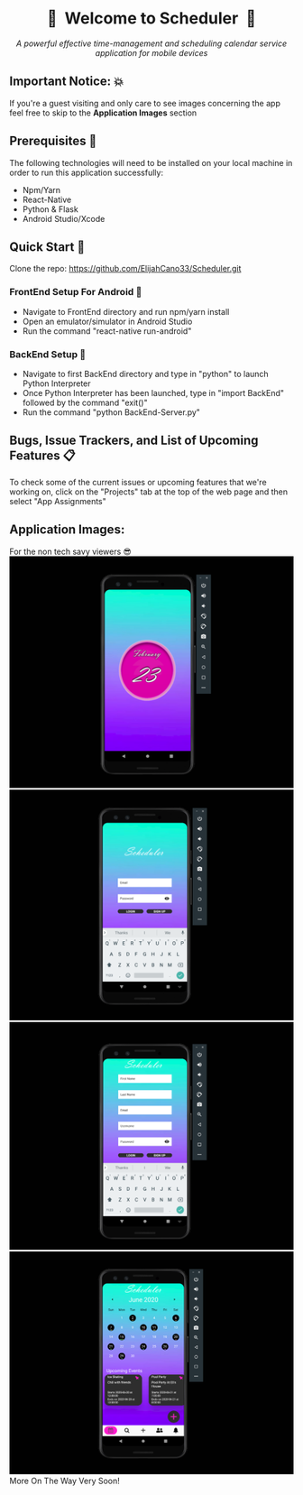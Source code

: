 <div align="center">
  
#  :calendar:&nbsp;&nbsp;Welcome to Scheduler&nbsp;&nbsp;:calendar:
*A powerful effective time-management and scheduling calendar service application for mobile devices*

</div>

## Important Notice: :boom:
If you're a guest visiting and only care to see images concerning the app feel free to skip to the __Application Images__ section 

## Prerequisites :bell:
The following technologies will need to be installed on your local machine in order to run this application successfully:
*   Npm/Yarn  
*   React-Native  
*   Python & Flask  
*   Android Studio/Xcode  

## Quick Start :rocket:
Clone the repo: https://github.com/ElijahCano33/Scheduler.git  
### FrontEnd Setup For Android :iphone:
*   Navigate to FrontEnd directory and run npm/yarn install
*   Open an emulator/simulator in Android Studio
*   Run the command "react-native run-android"  
### BackEnd Setup :electric_plug:
*   Navigate to first BackEnd directory and type in "python" to launch Python Interpreter
*   Once Python Interpreter has been launched, type in "import BackEnd" followed by the command "exit()"
*   Run the command "python BackEnd-Server.py"  

## Bugs, Issue Trackers, and List of Upcoming Features :clipboard:
To check some of the current issues or upcoming features that we're working on, click on the "Projects" tab at the top of the web page and then select "App Assignments"

## Application Images:
For the non tech savy viewers :sunglasses:
![Loading Screen](https://github.com/ElijahCano33/Scheduler/blob/elijah-moreStyleFixes/FrontEnd/pics/loading.png)
![Login Screen](https://github.com/ElijahCano33/Scheduler/blob/elijah-moreStyleFixes/FrontEnd/pics/Login.png)
![Register Screen](https://github.com/ElijahCano33/Scheduler/blob/elijah-moreStyleFixes/FrontEnd/pics/Register.png)
![Calendar Screen](https://github.com/ElijahCano33/Scheduler/blob/elijah-moreStyleFixes/FrontEnd/pics/CalendarPic.png)
More On The Way Very Soon!
